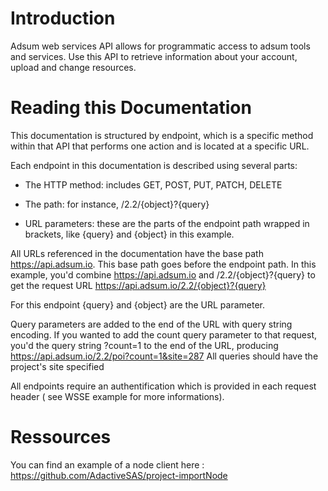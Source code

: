 # Introduction

Adsum web services API allows for programmatic access to adsum tools and services. Use this API to retrieve information about your account, upload and change resources.

# Reading this Documentation

This documentation is structured by endpoint, which is a specific method within that API that performs one action and is located at a specific URL.

Each endpoint in this documentation is described using several parts:

* The HTTP method: includes GET, POST, PUT, PATCH, DELETE

* The path: for instance, /2.2/{object}?{query}

* URL parameters: these are the parts of the endpoint path wrapped in brackets, like {query} and {object} in this example.

All URLs referenced in the documentation have the base path https://api.adsum.io. This base path goes before the endpoint path. In this example, you'd combine https://api.adsum.io and /2.2/{object}?{query} to get the request URL https://api.adsum.io/2.2/{object}?{query}

For this endpoint {query} and {object} are the URL parameter.

Query parameters are added to the end of the URL with query string encoding. If you wanted to add the count query parameter to that request, you'd the query string ?count=1 to the end of the URL, producing https://api.adsum.io/2.2/poi?count=1&site=287
All queries should have the project's site specified

All endpoints require an authentification which is provided in each request header ( see WSSE example for more informations).

# Ressources

You can find an example of a node client here : https://github.com/AdactiveSAS/project-importNode
